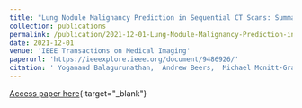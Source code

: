 ```yaml
---
title: "Lung Nodule Malignancy Prediction in Sequential CT Scans: Summary of ISBI 2018 Challenge"
collection: publications
permalink: /publication/2021-12-01-Lung-Nodule-Malignancy-Prediction-in-Sequential-CT-Scans-Summary-of-ISBI-2018-Challenge
date: 2021-12-01
venue: 'IEEE Transactions on Medical Imaging'
paperurl: 'https://ieeexplore.ieee.org/document/9486926/'
citation: ' Yoganand Balagurunathan,  Andrew Beers,  Michael Mcnitt-Gray,  Lubomir Hadjiiski,  Sandy Napel,  Dmitry Goldgof,  Gustavo Perez,  Pablo Arbelaez,  Alireza Mehrtash,  Tina Kapur,  Ehwa Yang,  Jung Moon,  Gabriel Bernardino,  Ricard Delgado-Gonzalo,  M. Farhangi,  Amir Amini,  Renkun Ni,  Xue Feng,  Aditya Bagari,  Kiran Vaidhya,  Benjamin Veasey,  Wiem Safta,  Hichem Frigui,  Joseph Enguehard,  Ali Gholipour,  Laura Castillo,  Laura Daza,  Paul Pinsky,  Jayashree Kalpathy-Cramer,  Keyvan Farahani, &quot;Lung Nodule Malignancy Prediction in Sequential CT Scans: Summary of ISBI 2018 Challenge.&quot; IEEE Transactions on Medical Imaging, 2021.'
---
```

[Access paper here](https://ieeexplore.ieee.org/document/9486926/){:target="_blank"}
